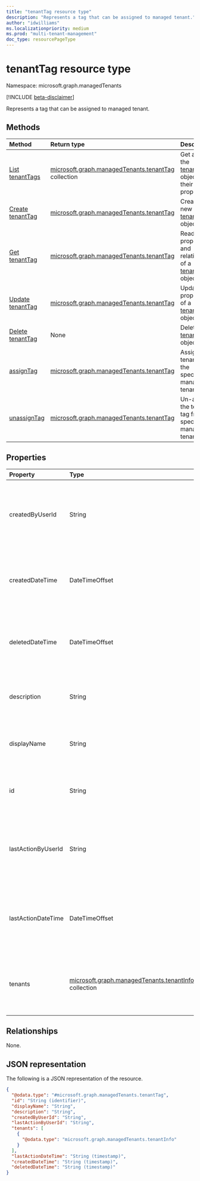 ```yaml
---
title: "tenantTag resource type"
description: "Represents a tag that can be assigned to managed tenant."
author: "idwilliams"
ms.localizationpriority: medium
ms.prod: "multi-tenant-management"
doc_type: resourcePageType
---
```


# tenantTag resource type

Namespace: microsoft.graph.managedTenants

[!INCLUDE [beta-disclaimer](../../includes/beta-disclaimer.md)]

Represents a tag that can be assigned to managed tenant.

## Methods
|Method|Return type|Description|
|:---|:---|:---|
|[List tenantTags](../api/managedtenants-managedtenant-list-tenanttags.md)|[microsoft.graph.managedTenants.tenantTag](../resources/managedtenants-tenanttag.md) collection|Get a list of the [tenantTag](../resources/managedtenants-tenanttag.md) objects and their properties.|
|[Create tenantTag](../api/managedtenants-managedtenant-post-tenanttags.md)|[microsoft.graph.managedTenants.tenantTag](../resources/managedtenants-tenanttag.md)|Create a new [tenantTag](../resources/managedtenants-tenanttag.md) object.|
|[Get tenantTag](../api/managedtenants-tenanttag-get.md)|[microsoft.graph.managedTenants.tenantTag](../resources/managedtenants-tenanttag.md)|Read the properties and relationships of a [tenantTag](../resources/managedtenants-tenanttag.md) object.|
|[Update tenantTag](../api/managedtenants-tenanttag-update.md)|[microsoft.graph.managedTenants.tenantTag](../resources/managedtenants-tenanttag.md)|Update the properties of a [tenantTag](../resources/managedtenants-tenanttag.md) object.|
|[Delete tenantTag](../api/managedtenants-tenanttag-delete.md)|None|Deletes a [tenantTag](../resources/managedtenants-tenanttag.md) object.|
|[assignTag](../api/managedtenants-tenanttag-assigntag.md)|[microsoft.graph.managedTenants.tenantTag](../resources/managedtenants-tenanttag.md)|Assigns the tenant tag to the specified managed tenants.|
|[unassignTag](../api/managedtenants-tenanttag-unassigntag.md)|[microsoft.graph.managedTenants.tenantTag](../resources/managedtenants-tenanttag.md)|Un-assigns the tenant tag from the specified managed tenants.|

## Properties
|Property|Type|Description|
|:---|:---|:---|
|createdByUserId|String|The identifier for the account that created the tenant tag. Required. Read-only.|
|createdDateTime|DateTimeOffset|The date and time when the tenant tag was created. Required. Read-only.|
|deletedDateTime|DateTimeOffset|The date and time when the tenant tag was deleted. Required. Read-only.|
|description|String|The description for the tenant tag. Optional. Read-only.|
|displayName|String|The display name for the tenant tag. Required. Read-only.|
|id|String|The unique identifier for the tenant tag. Required. Read-only.|
|lastActionByUserId|String|The identifier for the account that lasted on the tenant tag. Optional. Read-only.|
|lastActionDateTime|DateTimeOffset|The date and time the last action was performed against the tenant tag. Optional. Read-only.|
|tenants|[microsoft.graph.managedTenants.tenantInfo](../resources/managedtenants-tenantinfo.md) collection|The collection of managed tenants associated with the tenant tag. Optional.|

## Relationships
None.

## JSON representation
The following is a JSON representation of the resource.
<!-- {
  "blockType": "resource",
  "keyProperty": "id",
  "@odata.type": "microsoft.graph.managedTenants.tenantTag",
  "baseType": "microsoft.graph.entity",
  "openType": true
}
-->
``` json
{
  "@odata.type": "#microsoft.graph.managedTenants.tenantTag",
  "id": "String (identifier)",
  "displayName": "String",
  "description": "String",
  "createdByUserId": "String",
  "lastActionByUserId": "String",
  "tenants": [
    {
      "@odata.type": "microsoft.graph.managedTenants.tenantInfo"
    }
  ],
  "lastActionDateTime": "String (timestamp)",
  "createdDateTime": "String (timestamp)",
  "deletedDateTime": "String (timestamp)"
}
```

